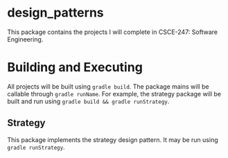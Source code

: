 # design_patterns
This package contains the projects I will complete in CSCE-247: Software Engineering.

# Building and Executing
All projects will be built using ```gradle build```. The package mains will be callable through ```gradle runName```. For example, the strategy package will be built and run using ```gradle build && gradle runStrategy```.

## Strategy
This package implements the strategy design pattern. It may be run using ```gradle runStrategy```.